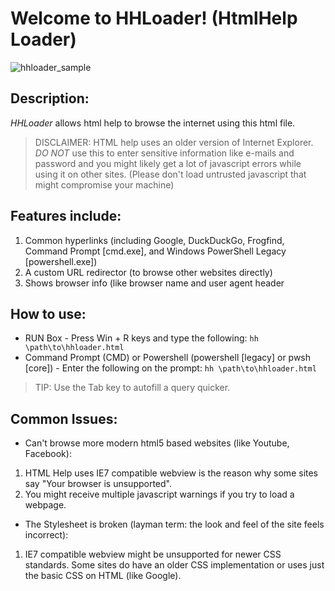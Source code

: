 # Welcome to HHLoader! (HtmlHelp Loader)
![hhloader_sample](https://user-images.githubusercontent.com/31158494/195764553-224ffeaf-06fc-46bf-abda-6218cd0a3266.png)
## Description:
*HHLoader* allows html help to browse the internet using this html file.

> DISCLAIMER: HTML help uses an older version of Internet Explorer. *DO NOT* use this to enter sensitive information like e-mails and password and you might likely get a lot of javascript errors while using it on other sites. (Please don't load untrusted javascript that might compromise your machine)

## Features include:
1. Common hyperlinks (including Google, DuckDuckGo, Frogfind, Command Prompt [cmd.exe], and Windows PowerShell Legacy [powershell.exe])
2. A custom URL redirector (to browse other websites directly)
3. Shows browser info (like browser name and user agent header

## How to use:
- RUN Box - Press Win + R keys and type the following:
`hh \path\to\hhloader.html`
- Command Prompt (CMD) or Powershell (powershell [legacy] or pwsh [core]) - Enter the following on the prompt:
`hh \path\to\hhloader.html`
> TIP: Use the Tab key to autofill a query quicker.

## Common Issues:
- Can't browse more modern html5 based websites (like Youtube, Facebook):
1. HTML Help uses IE7 compatible webview is the reason why some sites say "Your browser is unsupported".
2. You might receive multiple javascript warnings if you try to load a webpage.
- The Stylesheet is broken (layman term: the look and feel of the site feels incorrect):
1. IE7 compatible webview might be unsupported for newer CSS standards. Some sites do have an older CSS implementation or uses just the basic CSS on HTML (like Google).
